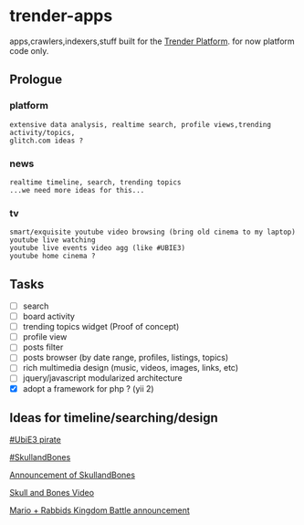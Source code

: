 # trender-apps
apps,crawlers,indexers,stuff built for the [Trender Platform](https://github.com/0xae/trender).
for now platform code only.

## Prologue 
### platform 
    extensive data analysis, realtime search, profile views,trending activity/topics,
    glitch.com ideas ?
    
### news 
    realtime timeline, search, trending topics
    ...we need more ideas for this...
    
### tv 
    smart/exquisite youtube video browsing (bring old cinema to my laptop)
    youtube live watching
    youtube live events video agg (like #UBIE3)
    youtube home cinema ?

## Tasks

- [ ] search
- [ ] board activity
- [ ] trending topics widget (Proof of concept)
- [ ] profile view
- [ ] posts filter
- [ ] posts browser (by date range, profiles, listings, topics)
- [ ] rich multimedia design  (music, videos, images, links, etc)
- [ ] jquery/javascript modularized architecture
- [X] adopt a framework for php ? (yii 2)

## Ideas for timeline/searching/design
[#UbiE3 pirate](https://twitter.com/search?q=%23UbiE3%20pirate&src=typd)

[#SkullandBones](https://twitter.com/hashtag/SkullandBones?src=hash)

[Announcement of SkullandBones](https://www.polygon.com/e3/2017/6/12/15785604/skull-and-bones-ubisofts-new-multiplayer-pirate-game-announced)

[Skull and Bones Video](https://www.youtube.com/watch?v=u-YsFiil8yY)

[Mario + Rabbids Kingdom Battle announcement](https://twitter.com/search?q=%22Rabbids%20Kingdom%20Battle%22&src=tren)
